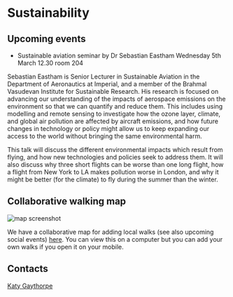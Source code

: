 # Sustainability

## Upcoming events

* Sustainable aviation seminar by Dr Sebastian Eastham Wednesday 5th March 12.30 room 204

Sebastian Eastham is Senior Lecturer in Sustainable Aviation in the Department of Aeronautics at Imperial, and a member of the Brahmal Vasudevan Institute for Sustainable Research. His research is focused on advancing our understanding of the impacts of aerospace emissions on the environment so that we can quantify and reduce them. This includes using modelling and remote sensing to investigate how the ozone layer, climate, and global air pollution are affected by aircraft emissions, and how future changes in technology or policy might allow us to keep expanding our access to the world without bringing the same environmental harm.

This talk will discuss the different environmental impacts which result from flying, and how new technologies and policies seek to address them. It will also discuss why three short flights can be worse than one long flight, how a flight from New York to LA makes pollution worse in London, and why it might be better (for the climate) to fly during the summer than the winter.


## Collaborative walking map

![map screenshot](../../img/walking_map.png)

We have a collaborative map for adding local walks (see also upcoming social events) [here](https://www.google.com/maps/d/edit?mid=1O02gu50Osnt5kS7H4uWR4uXC8CwERgI&usp=sharing). You can view this on a computer but you can add your own walks if you open it on your mobile.

## Contacts

<a href="mailto:k.gaythorpe@imperial.ac.uk">Katy Gaythorpe</a>